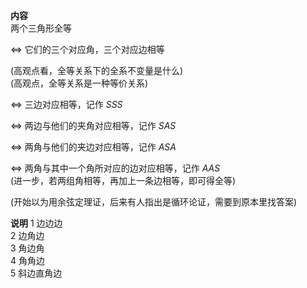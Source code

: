**内容**  
两个三角形全等  
  
$\Leftrightarrow$ 它们的三个对应角，三个对应边相等  
  
(高观点看，全等关系下的全系不变量是什么)  
(高观点，全等关系是一种等价关系)  
  
$\Leftrightarrow$ 三边对应相等，记作 $SSS$  
  
$\Leftrightarrow$ 两边与他们的夹角对应相等，记作 $SAS$  
  
$\Leftrightarrow$ 两角与他们的夹边对应相等，记作 $ASA$  
  
$\Leftrightarrow$ 两角与其中一个角所对应的边对应相等，记作 $AAS$  
(进一步，若两组角相等，再加上一条边相等，即可得全等)  
  
(开始以为用余弦定理证，后来有人指出是循环论证，需要到原本里找答案)  

**说明**
1 边边边  
2 边角边  
3 角边角  
4 角角边  
5 斜边直角边  

